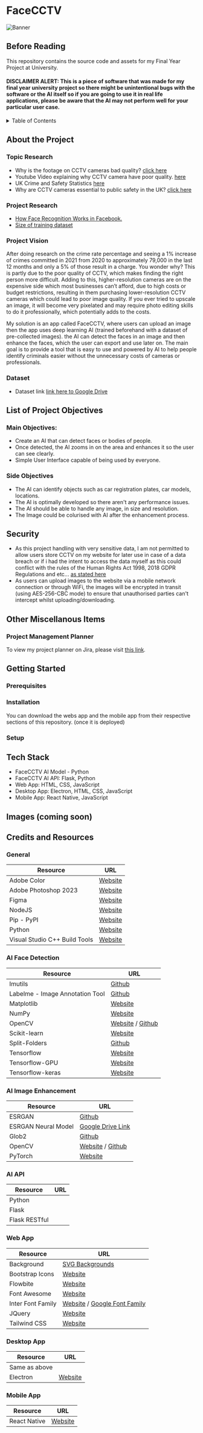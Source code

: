 <a name="readme-top"></a>

# FaceCCTV

![Banner](https://imgur.com/rLwQhsI.png)

## Before Reading

This repository contains the source code and assets for my Final Year Project at University.

#### **DISCLAIMER ALERT: This is a piece of software that was made for my final year university project so there might be unintentional bugs with the software or the AI itself so if you are going to use it in real life applications, please be aware that the AI may not perform well for your particular user case.**

<!-- TABLE OF CONTENTS -->

<details>
  <summary>Table of Contents</summary>
  <ol>
    <li>
      <a href="#about-the-project">About the Project</a>
      <ul>
        <li><a href="#topic-research">Topic Research</a></li>
        <li><a href="#project-research">Project Research</a></li>
        <li><a href="#project-vision">Project Vision</a></li>
      </ul>
    </li>
    <li>
      <a href="#list-of-project-objectives">List of Project Objectives</a>
      <ul>
        <li><a href="#main-objectives">Main Objectives</a></li>
        <li><a href="#side-objectives">Side Objectives</a></li>
      </ul>
    </li>
    <li><a href="#security">Security</a></li>
    <li><a href="#other-miscellanous-items">Project Management Planner</a></li>
    <li>
      <a href="#getting-started">Getting Started</a>
      <ul>
        <li><a href="#prerequisites">Prerequisites</a></li>
        <li><a href="#installation">Installation</a></li>
        <li><a href="#setup">Setup</a></li>
        <li><a href="#hosting">Hosting</a></li>
      </ul>
    </li>
    <li><a href="#images">Images</a></li>
    <li>
      <a href="#credits-and-resources">Credits / Resources</a>
      <ul>
        <li><a href="#general">General</a></li>
        <li><a href="#ai-face-detection">AI Face Detection</a></li>
        <li><a href="#ai-image-enhancement">AI Image Enhancement</a></li>
		        <li><a href="#ai-api">AI API</a></li>
        <li><a href="#web-app">Web App</a></li>
        <li><a href="#desktop-app">Desktop App</a></li>
        <li><a href="#mobile-app">Mobile App</a></li>
      </ul>
    </li>
  </ol>
</details>

## About the Project

### Topic Research

- Why is the footage on CCTV cameras bad quality? [click here](https://www.scienceabc.com/eyeopeners/why-is-the-quality-of-cctv-footage-still-so-low.html)
- Youtube Video explaining why CCTV camera have poor quality. [here](https://www.youtube.com/watch?v=KWCPXJXWum8)
- UK Crime and Safety Statistics [here](https://crimerate.co.uk/#:~:text=The%20crime%20rate%20in%20the,77.49%20crimes%20per%201%2C000%20people.)
- Why are CCTV cameras essential to public safety in the UK? [click here](https://www.calipsa.io/blog/cctv-statistics-in-the-uk-your-questions-answered)

### Project Research

- [How Face Recognition Works in Facebook.](https://zbigatron.com/how-facial-recognition-works-part-1/)
- [Size of training dataset](https://towardsdatascience.com/how-do-you-know-you-have-enough-training-data-ad9b1fd679ee)

### Project Vision

After doing research on the crime rate percentage and seeing a 1% increase of crimes committed in 2021 from 2020 to approximately 79,000 in the last 12 months and only a 5% of those result in a charge. You wonder why? This is partly due to the poor quality of CCTV, which makes finding the right person more difficult. Adding to this, higher-resolution cameras are on the expensive side which most businesses can’t afford, due to high costs or budget restrictions, resulting in them purchasing lower-resolution CCTV cameras which could lead to poor image quality. If you ever tried to upscale an image, it will become very pixelated and may require photo editing skills to do it professionally, which potentially adds to the costs.

My solution is an app called FaceCCTV, where users can upload an image then the app uses deep learning AI (trained beforehand with a dataset of pre-collected images). the AI can detect the faces in an image and then enhance the faces, which the user can export and use later on. The main goal is to provide a tool that is easy to use and powered by AI to help people identify criminals easier without the unnecessary costs of cameras or professionals.

### Dataset

- Dataset link [link here to Google Drive](https://drive.google.com/drive/folders/1Y11KhmhUfg3q6JRAv4idBBt-OuFEvQBv?usp=sharing)

## List of Project Objectives

### Main Objectives:

- Create an AI that can detect faces or bodies of people.
- Once detected, the AI zooms in on the area and enhances it so the user can see clearly.
- Simple User Interface capable of being used by everyone.

### Side Objectives

- The AI can identify objects such as car registration plates, car models, locations.
- The AI is optimally developed so there aren't any performance issues.
- The AI should be able to handle any image, in size and resolution.
- The Image could be colurised with AI after the enhancement process.

## Security

- As this project handling with very sensitive data, I am not permitted to allow users store CCTV on my website for later use in case of a data breach or if i had the intent to access the data myself as this could conflict with the rules of the Human Rights Act 1998, 2018 GDPR Regulations and etc... [as stated here](https://www.caughtoncamera.net/news/cctv-legal-requirements-cctv-laws-explained/)
- As users can upload images to the website via a mobile network connection or through WiFi, the images will be encrypted in transit (using AES-256-CBC mode) to ensure that unauthorised parties can't intercept whilst uploading/downloading.

## Other Miscellanous Items

### Project Management Planner

To view my project planner on Jira, please visit [this link](https://id.atlassian.com/invite/p/jira-software?id=Oz8QbbMWRCyVmXMjr2BcFQ).

## Getting Started

### Prerequisites

### Installation

You can download the webs app and the mobile app from their respective sections of this repository. (once it is deployed)

### Setup

## Tech Stack

- FaceCCTV AI Model - Python
- FaceCCTV AI API:  Flask, Python
- Web App: HTML, CSS, JavaScript
- Desktop App: Electron, HTML, CSS, JavaScript
- Mobile App: React Native, JavaScript

## Images (coming soon)

## Credits and Resources

### General

| Resource                      | URL                                                         |
| ----------------------------- | ----------------------------------------------------------- |
| Adobe Color                   | [Website](https://color.adobe.com/create/color-wheel)       |
| Adobe Photoshop 2023          | [Website](https://www.adobe.com/uk/products/photoshop.html) |
| Figma                         | [Website](www.figma.com/)                                   |
| NodeJS                        | [Website](https://nodejs.org/en/)                           |
| Pip - PyPI                    | [Website](https://pypi.org/project/pip/)                    |
| Python                        | [Website](https://www.python.org)                           |
| Visual Studio C++ Build Tools | [Website](https://visualstudio.microsoft.com/downloads/)    |

### AI Face Detection

| Resource                        | URL                                                                        |
| ------------------------------- | -------------------------------------------------------------------------- |
| Imutils                         | [Github](https://github.com/PyImageSearch/imutils)                         |
| Labelme - Image Annotation Tool | [Github](https://github.com/wkentaro/labelme)                              |
| Matplotlib                      | [Website](https://matplotlib.org/stable/users/installing/index.html)       |
| NumPy                           | [Website](https://numpy.org)                                               |
| OpenCV                          | [Website](https://opencv.org) / [Github](https://github.com/opencv/opencv) |
| Scikit-learn                    | [Website](https://scikit-learn.org/stable/)                                |
| Split-Folders                   | [Github](https://github.com/jfilter/split-folders)                         |
| Tensorflow                      | [Website](https://www.tensorflow.org)                                      |
| Tensorflow-GPU                  | [Website](https://pypi.org/project/tensorflow-gpu/)                        |
| Tensorflow-keras                | [Website](https://keras.io/getting_started/)                               |

### AI Image Enhancement

| Resource            | URL                                                                                           |
| ------------------- | --------------------------------------------------------------------------------------------- |
| ESRGAN              | [Github](https://github.com/xinntao/ESRGAN)                                                   |
| ESRGAN Neural Model | [Google Drive Link](https://drive.google.com/drive/folders/17VYV_SoZZesU6mbxz2dMAIccSSlqLecY) |
| Glob2               | [Github](https://github.com/miracle2k/python-glob2/)                                          |
| OpenCV              | [Website](https://opencv.org) / [Github](https://github.com/opencv/opencv)                    |
| PyTorch             | [Website](https://pytorch.org)                                                                |

### AI API

| Resource      | URL |
| ------------- | --- |
| Python        |     |
| Flask         |     |
| Flask RESTful |     |

### Web App

| Resource          | URL                                                                                               |
| ----------------- | ------------------------------------------------------------------------------------------------- |
| Background        | [SVG Backgrounds](https://www.svgbackgrounds.com)                                                 |
| Bootstrap Icons   | [Website](https://icons.getbootstrap.com)                                                         |
| Flowbite          | [Website](https://flowbite.com)                                                                   |
| Font Awesome      | [Website](https://fontawesome.com)                                                                |
| Inter Font Family | [Website](https://rsms.me/inter/) / [Google Font Family](https://fonts.google.com/specimen/Inter) |
| JQuery            | [Website](https://jquery.com)                                                                     |
| Tailwind CSS      | [Website](https://tailwindcss.com)                                                                |

### Desktop App

| Resource      | URL                                   |
| ------------- | ------------------------------------- |
| Same as above |                                       |
| Electron      | [Website](https://www.electronjs.org) |

### Mobile App

| Resource     | URL                                                     |
| ------------ | ------------------------------------------------------- |
| React Native | [Website](https://reactnative.dev/docs/getting-started) |
